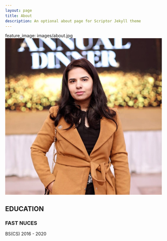 ```yaml
---
layout: page
title: About 
description: An optional about page for Scriptor Jekyll theme
---
```


feature_image: images/about.jpg
<img src="images/about.jpg" alt="Description" class="circle-image">

## EDUCATION
### FAST NUCES
BS(CS) 
2016 - 2020
